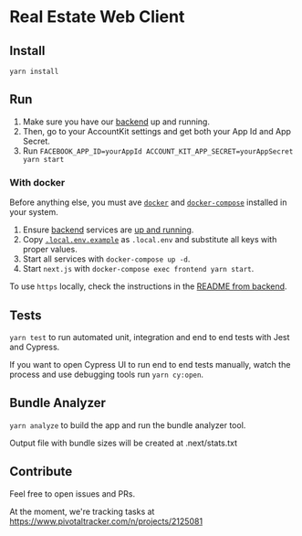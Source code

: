 # Real Estate Web Client

## Install

`yarn install`

## Run

1. Make sure you have our [backend][0] up and running.
1. Then, go to your AccountKit settings and get both your App Id and App Secret.
1. Run `FACEBOOK_APP_ID=yourAppId ACCOUNT_KIT_APP_SECRET=yourAppSecret yarn start`

### With docker

Before anything else, you must ave [`docker`][1]  and [`docker-compose`][2] installed in your system.

1. Ensure [backend][0] services are [up and running][3].
1. Copy [`.local.env.example`][4] as `.local.env` and substitute all keys with proper values.
1. Start all services with `docker-compose up -d`.
1. Start `next.js` with `docker-compose exec frontend yarn start`.

To use `https` locally, check the instructions in the [README from backend][5].

## Tests

`yarn test` to run automated unit, integration and end to end tests with Jest and Cypress.

If you want to open Cypress UI to run end to end tests manually, watch the process and use debugging tools run `yarn cy:open`.

## Bundle Analyzer

`yarn analyze` to build the app and run the bundle analyzer tool.

Output file with bundle sizes will be created at .next/stats.txt

## Contribute

Feel free to open issues and PRs.

At the moment, we're tracking tasks at https://www.pivotaltracker.com/n/projects/2125081

[0]: https://github.com/emcasa/backend
[1]: https://docs.docker.com/install/
[2]: https://docs.docker.com/compose/install/
[3]: https://github.com/emcasa/backend#using-docker
[4]: https://github.com/emcasa/frontend/blob/33bc74222d283892710e43fae58c2841588bf109/.local.env.example
[5]: https://github.com/emcasa/backend#enable-https-locally
